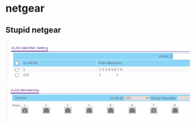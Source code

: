 # netgear

## Stupid netgear

![](../../.gitbook/assets/image%20%28108%29.png)

![](../../.gitbook/assets/image%20%28155%29.png)

